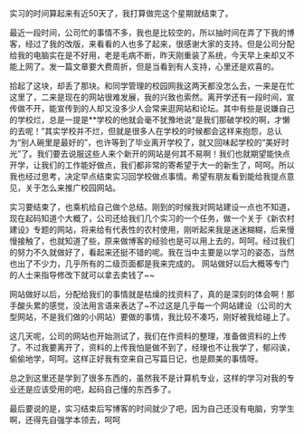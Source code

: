 实习的时间算起来有近50天了，我打算做完这个星期就结束了。 

最近一段时间，公司忙的事情不多，我也是比较空的，所以抽时间在弄了下我的博客，经过了我的改版，来看看的人也多了起来，很感谢大家的支持。但是公司分配给我的电脑实在是不好用，老是毛病不断，昨天刚重装了系统，今天早上来却又不能上网了。发一篇文章要大费周折，但是当看到有人支持，心里还是欢喜的。

拾起了这块，却丢了那块。和同学管理的校园网我这两天都没怎么去，一来是在忙这里了，二来是现在的网站很难发展，我的兴致也索然。离开学还有一段时间，宣传做不开，能宣传到的人却又没多少人会常来逛网站和论坛。其中有些是说嫌自己的学校烂，总是一提是**学校的他就会毫不犹豫地说“是我们那破学校的啊，才懒的去呢！”其实学校并不烂，但就是很多人在学校的时候都会这样来抱怨，总认为“别人碗里是最好的”，也许等到了毕业离开学校了，就又回味起学校的“美好时光”了。我们要去说服这些人来个新开的网站是何其不易啊！我们也就期望能快点开学，让我们的工作能好做点，我们都非常的寄希望于大一的新生了，呵呵。所以我也经过思考，决定早点结束实习回学校做点事情。希望有朋友看到能给我提点意见，关于怎么来推广校园网站。

实习要结束了，也乘机给自己做个总结。刚到的时候我对网站建设一点也不知道，现在起码知道个大概了，公司还给我们几个实习的一个任务，做一个关于《新农村建设》专题的网站，将来给有代表性的农村使用，刚听起来我是迷迷糊糊，后来慢慢接触了，也就知道了些，原来做博客的经验也是可以用上去的，呵呵。经过我们的努力不久就做好了，看起来还挺不错的呢。我在当中主要是以学习的姿态，当然也出了不少力，几乎所有的二级页面都是我来完成的。 网站做好以后大概等专门的人士来指导修改下就可以拿去卖钱了~~

网站做好以后，分配给我们的事情就是枯燥的找资料了，真的是深刻的体会啊！那手酸头累的感觉，没法用言语来表达了~不过这是几乎每一个网站建设（公司的大型网站，不是我们做的小网站）要做的事情，我比较不凑巧，刚好被我给碰上了。

这几天呢，公司的网站也开始测试了，我们在作资料的整理，准备做资料的上传了。不过我要离开了，资料的上传我怕是做不到了，经理也不让我学了，郁闷诶，偷偷地学，呵呵。这样正好我有空来自己写篇日记，也是颇美的事情呀。

总之到这里还是学到了很多东西的，虽然我不是计算机专业，这样的学习对我的专业还是应该受用的吧，起码自己懂的东西多了。

最后要说的是，实习结束后写博客的时间就少了吧，因为自己还没有电脑，穷学生啊，还得先自强学本领去，呵呵
<!-- ##{"timestamp":1156920392}## -->